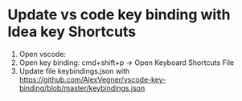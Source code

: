 # Update vs code key binding with Idea key Shortcuts
1. Open vscode: 
2. Open key binding: cmd+shift+p -> Open Keyboard Shortcuts File
3. Update file keybindings.json with https://github.com/AlexVegner/vscode-key-binding/blob/master/keybindings.json

